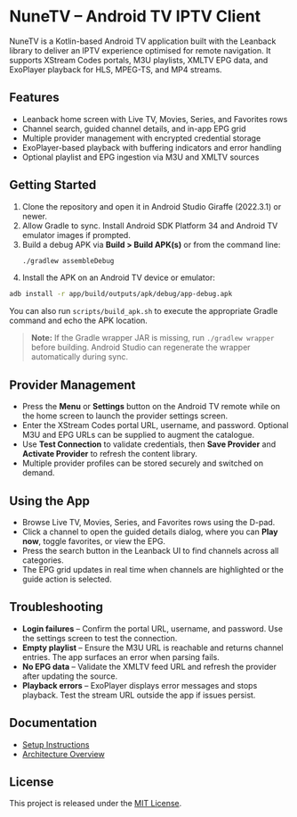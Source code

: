 # NuneTV – Android TV IPTV Client

NuneTV is a Kotlin-based Android TV application built with the Leanback library to deliver an IPTV experience optimised for remote navigation. It supports XStream Codes portals, M3U playlists, XMLTV EPG data, and ExoPlayer playback for HLS, MPEG-TS, and MP4 streams.

## Features

- Leanback home screen with Live TV, Movies, Series, and Favorites rows
- Channel search, guided channel details, and in-app EPG grid
- Multiple provider management with encrypted credential storage
- ExoPlayer-based playback with buffering indicators and error handling
- Optional playlist and EPG ingestion via M3U and XMLTV sources

## Getting Started

1. Clone the repository and open it in Android Studio Giraffe (2022.3.1) or newer.
2. Allow Gradle to sync. Install Android SDK Platform 34 and Android TV emulator images if prompted.
3. Build a debug APK via **Build > Build APK(s)** or from the command line:
   ```bash
   ./gradlew assembleDebug
   ```
  4. Install the APK on an Android TV device or emulator:
   ```bash
   adb install -r app/build/outputs/apk/debug/app-debug.apk
   ```

   You can also run `scripts/build_apk.sh` to execute the appropriate Gradle command and echo the APK location.

> **Note:** If the Gradle wrapper JAR is missing, run `./gradlew wrapper` before building. Android Studio can regenerate the wrapper automatically during sync.

## Provider Management

- Press the **Menu** or **Settings** button on the Android TV remote while on the home screen to launch the provider settings screen.
- Enter the XStream Codes portal URL, username, and password. Optional M3U and EPG URLs can be supplied to augment the catalogue.
- Use **Test Connection** to validate credentials, then **Save Provider** and **Activate Provider** to refresh the content library.
- Multiple provider profiles can be stored securely and switched on demand.

## Using the App

- Browse Live TV, Movies, Series, and Favorites rows using the D-pad.
- Click a channel to open the guided details dialog, where you can **Play now**, toggle favorites, or view the EPG.
- Press the search button in the Leanback UI to find channels across all categories.
- The EPG grid updates in real time when channels are highlighted or the guide action is selected.

## Troubleshooting

- **Login failures** – Confirm the portal URL, username, and password. Use the settings screen to test the connection.
- **Empty playlist** – Ensure the M3U URL is reachable and returns channel entries. The app surfaces an error when parsing fails.
- **No EPG data** – Validate the XMLTV feed URL and refresh the provider after updating the source.
- **Playback errors** – ExoPlayer displays error messages and stops playback. Test the stream URL outside the app if issues persist.

## Documentation

- [Setup Instructions](docs/SETUP.md)
- [Architecture Overview](docs/ARCHITECTURE.md)

## License

This project is released under the [MIT License](LICENSE).
